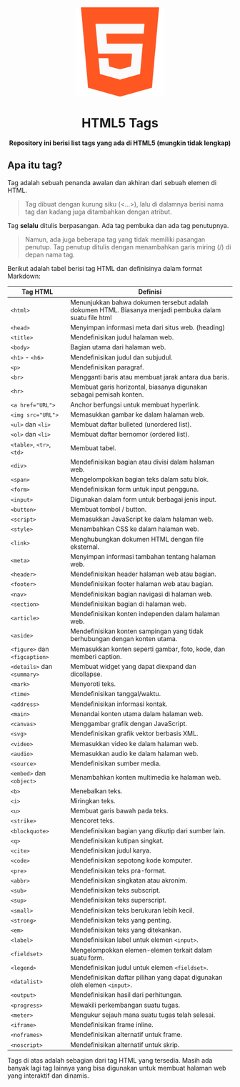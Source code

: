 <div align="center">

<img src="./html_icon.png" alt="HTML5 Icon" width="200px" height="200px"/>

# HTML5 Tags

**Repository ini berisi list tags yang ada di HTML5 (mungkin tidak lengkap)**
</div>


## Apa itu tag?
Tag adalah sebuah penanda awalan dan akhiran dari sebuah elemen di HTML.
> Tag dibuat dengan kurung siku (<...>), lalu di dalamnya berisi nama tag dan kadang juga ditambahkan dengan atribut.

Tag <b>selalu</b> ditulis berpasangan. Ada tag pembuka dan ada tag penutupnya.
> Namun, ada juga beberapa tag yang tidak memiliki pasangan penutup. Tag penutup ditulis dengan menambahkan garis miring (/) di depan nama tag.


Berikut adalah tabel berisi tag HTML dan definisinya dalam format Markdown:

| Tag HTML | Definisi |
| --- | --- |
| `<html>` | Menunjukkan bahwa dokumen tersebut adalah dokumen HTML. Biasanya menjadi pembuka dalam suatu file html |
| `<head>` | Menyimpan informasi meta dari situs web. (heading) |
| `<title>` | Mendefinisikan judul halaman web. |
| `<body>` | Bagian utama dari halaman web. |
| `<h1>` - `<h6>` | Mendefinisikan judul dan subjudul. |
| `<p>` | Mendefinisikan paragraf. |
| `<br>` | Mengganti baris atau membuat jarak antara dua baris. |
| `<hr>` | Membuat garis horizontal, biasanya digunakan sebagai pemisah konten. |
| `<a href="URL">` | Anchor berfungsi untuk membuat hyperlink. |
| `<img src="URL">` | Memasukkan gambar ke dalam halaman web. |
| `<ul>` dan `<li>` | Membuat daftar bulleted (unordered list). |
| `<ol>` dan `<li>` | Membuat daftar bernomor (ordered list). |
| `<table>`, `<tr>`, `<td>` | Membuat tabel. |
| `<div>` | Mendefinisikan bagian atau divisi dalam halaman web. |
| `<span>` | Mengelompokkan bagian teks dalam satu blok. |
| `<form>` | Mendefinisikan form untuk input pengguna. |
| `<input>` | Digunakan dalam form untuk berbagai jenis input. |
| `<button>` | Membuat tombol / button. |
| `<script>` | Memasukkan JavaScript ke dalam halaman web. |
| `<style>` | Menambahkan CSS ke dalam halaman web. |
| `<link>` | Menghubungkan dokumen HTML dengan file eksternal. |
| `<meta>` | Menyimpan informasi tambahan tentang halaman web. |
| `<header>` | Mendefinisikan header halaman web atau bagian. |
| `<footer>` | Mendefinisikan footer halaman web atau bagian. |
| `<nav>` | Mendefinisikan bagian navigasi di halaman web. |
| `<section>` | Mendefinisikan bagian di halaman web. |
| `<article>` | Mendefinisikan konten independen dalam halaman web. |
| `<aside>` | Mendefinisikan konten sampingan yang tidak berhubungan dengan konten utama. |
| `<figure>` dan `<figcaption>` | Memasukkan konten seperti gambar, foto, kode, dan memberi caption. |
| `<details>` dan `<summary>` | Membuat widget yang dapat diexpand dan dicollapse. |
| `<mark>` | Menyoroti teks. |
| `<time>` | Mendefinisikan tanggal/waktu. |
| `<address>` | Mendefinisikan informasi kontak. |
| `<main>` | Menandai konten utama dalam halaman web. |
| `<canvas>` | Menggambar grafik dengan JavaScript. |
| `<svg>` | Mendefinisikan grafik vektor berbasis XML. |
| `<video>` | Memasukkan video ke dalam halaman web. |
| `<audio>` | Memasukkan audio ke dalam halaman web. |
| `<source>` | Mendefinisikan sumber media. |
| `<embed>` dan `<object>` | Menambahkan konten multimedia ke halaman web. |
| `<b>` | Menebalkan teks. |
| `<i>` | Miringkan teks. |
| `<u>` | Membuat garis bawah pada teks. |
| `<strike>` | Mencoret teks. |
| `<blockquote>` | Mendefinisikan bagian yang dikutip dari sumber lain. |
| `<q>` | Mendefinisikan kutipan singkat. |
| `<cite>` | Mendefinisikan judul karya. |
| `<code>` | Mendefinisikan sepotong kode komputer. |
| `<pre>` | Mendefinisikan teks pra-format. |
| `<abbr>` | Mendefinisikan singkatan atau akronim. |
| `<sub>` | Mendefinisikan teks subscript. |
| `<sup>` | Mendefinisikan teks superscript. |
| `<small>` | Mendefinisikan teks berukuran lebih kecil. |
| `<strong>` | Mendefinisikan teks yang penting. |
| `<em>` | Mendefinisikan teks yang ditekankan. |
| `<label>` | Mendefinisikan label untuk elemen `<input>`. |
| `<fieldset>` | Mengelompokkan elemen-elemen terkait dalam suatu form. |
| `<legend>` | Mendefinisikan judul untuk elemen `<fieldset>`. |
| `<datalist>` | Mendefinisikan daftar pilihan yang dapat digunakan oleh elemen `<input>`. |
| `<output>` | Mendefinisikan hasil dari perhitungan. |
| `<progress>` | Mewakili perkembangan suatu tugas. |
| `<meter>` | Mengukur sejauh mana suatu tugas telah selesai. |
| `<iframe>` | Mendefinisikan frame inline. |
| `<noframes>` | Mendefinisikan alternatif untuk frame. |
| `<noscript>` | Mendefinisikan alternatif untuk skrip. |
Tags di atas adalah sebagian dari tag HTML yang tersedia. Masih ada banyak lagi tag lainnya yang bisa digunakan untuk membuat halaman web yang interaktif dan dinamis.